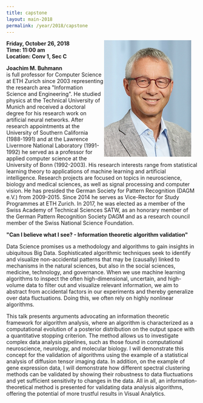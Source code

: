 ```yaml
---
title: capstone
layout: main-2018
permalink: /year/2018/capstone
---
```


<img src="/assets/joachim-buhmann.jpg"
  alt="Joachim Buhmann" 
  style="float: right; margin-right: 16px;"
  width="230px" >
  <p>
    <strong>Friday, October 26, 2018</strong><br>
    <strong>Time: 11:00 am</strong><br>
    <strong>Location: Conv 1, Sec C</strong>
  </p>
  
<strong> Joachim M. Buhmann </strong> <br> is full professor for Computer Science at ETH Zurich since 2003 representing the research area "Information Science and Engineering". He studied physics at the Technical University of Munich and received a doctoral degree for his research work on artificial neural networks. After research appointments at the University of Southern California (1988-1991) and at the Lawrence Livermore National Laboratory (1991-1992) he served as a professor for applied computer science at the University of Bonn (1992-2003). His research interests range from statistical learning theory to applications of machine learning and artificial intelligence. Research projects are focused on topics in neuroscience, biology and medical sciences, as well as signal processing and computer vision. He has presided the German Society for Pattern Recognition (DAGM e.V.) from 2009-2015. Since 2014 he serves as Vice-Rector for Study Programmes at ETH Zurich. In 2017, he was elected as a member of the Swiss Academy of Technical Sciences SATW, as an honorary member of the German Pattern Recognition Society DAGM and as a research council member of the Swiss National Science Foundation.<br>

<strong>"Can I believe what I see? - Information theoretic algorithm validation"</strong><br>

Data Science promises us a methodology and algorithms to gain insights in ubiquitous Big Data. Sophisticated algorithmic techniques seek to identify and visualize non-accidental patterns that may be (causally) linked to mechanisms in the natural sciences, but also in the social sciences, medicine, technology, and governance. When we use machine learning algorithms to inspect the often high-dimensional, uncertain, and high-volume data to filter out and visualize relevant information, we aim to abstract from accidental factors in our experiments and thereby generalize over data fluctuations. Doing this, we often rely on highly nonlinear algorithms.<br>

This talk presents arguments advocating an information theoretic framework for algorithm analysis, where an algorithm is characterized as a computational evolution of a posterior distribution on the output space with a quantitative stopping criterion. The method allows us to investigate complex data analysis pipelines, such as those found in computational neuroscience, neurology, and molecular biology. I will demonstrate this concept for the validation of algorithms using the example of a statistical analysis of diffusion tensor imaging data. In addition, on the example of gene expression data, I will demonstrate how different spectral clustering methods can be validated by showing their robustness to data fluctuations and yet sufficient sensitivity to changes in the data. All in all, an information-theoretical method is presented for validating data analysis algorithms, offering the potential of more trustful results in Visual Analytics.

